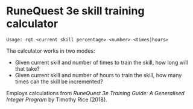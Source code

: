RuneQuest 3e skill training calculator
====

```
Usage: rqt <current skill percentage> <number> <times|hours>
```

The calculator works in two modes:

* Given current skill and number of times to train the skill, how long will that take?
* Given current skill and number of hours to train the skill, how many times can the skill be incremented?

Employs calculations from _RuneQuest 3e Training Guide: A Generalised Integer Program_ by Timothy Rice (2018).

